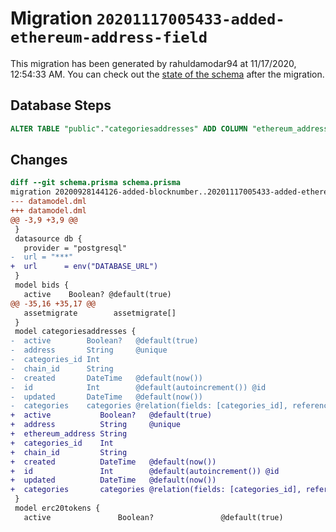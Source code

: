 # Migration `20201117005433-added-ethereum-address-field`

This migration has been generated by rahuldamodar94 at 11/17/2020, 12:54:33 AM.
You can check out the [state of the schema](./schema.prisma) after the migration.

## Database Steps

```sql
ALTER TABLE "public"."categoriesaddresses" ADD COLUMN "ethereum_address" text  NOT NULL ;
```

## Changes

```diff
diff --git schema.prisma schema.prisma
migration 20200928144126-added-blocknumber..20201117005433-added-ethereum-address-field
--- datamodel.dml
+++ datamodel.dml
@@ -3,9 +3,9 @@
 }
 datasource db {
   provider = "postgresql"
-  url = "***"
+  url      = env("DATABASE_URL")
 }
 model bids {
   active    Boolean? @default(true)
@@ -35,16 +35,17 @@
   assetmigrate        assetmigrate[]
 }
 model categoriesaddresses {
-  active        Boolean?   @default(true)
-  address       String     @unique
-  categories_id Int
-  chain_id      String
-  created       DateTime   @default(now())
-  id            Int        @default(autoincrement()) @id
-  updated       DateTime   @default(now())
-  categories    categories @relation(fields: [categories_id], references: [id])
+  active           Boolean?   @default(true)
+  address          String     @unique
+  ethereum_address String
+  categories_id    Int
+  chain_id         String
+  created          DateTime   @default(now())
+  id               Int        @default(autoincrement()) @id
+  updated          DateTime   @default(now())
+  categories       categories @relation(fields: [categories_id], references: [id])
 }
 model erc20tokens {
   active               Boolean?               @default(true)
```


